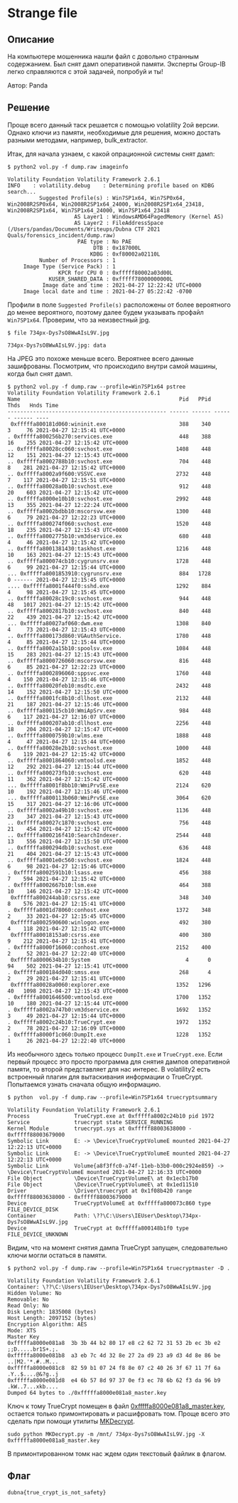# Strange file
## Описание


На компьютере мошенника нашли файл с довольно странным содержанием. 
Был снят дамп оперативной памяти.
Эксперты Group-IB легко справляются с этой задачей, попробуй и ты!

Автор: Panda

## Решение

Проще всего данный таск решается с помощью volatility 2ой версии. Однако ключи из памяти, необходимые для решения, можно достать разными методами, например, bulk_extractor.

Итак, для начала узнаем, с какой опрационной системы снят дамп: 
```
$ python2 vol.py -f dump.raw imageinfo

Volatility Foundation Volatility Framework 2.6.1
INFO    : volatility.debug    : Determining profile based on KDBG search...
          Suggested Profile(s) : Win7SP1x64, Win7SP0x64, Win2008R2SP0x64, Win2008R2SP1x64_24000, Win2008R2SP1x64_23418, Win2008R2SP1x64, Win7SP1x64_24000, Win7SP1x64_23418
                     AS Layer1 : WindowsAMD64PagedMemory (Kernel AS)
                     AS Layer2 : FileAddressSpace (/Users/pandas/Documents/Writeups/Dubna CTF 2021 Quals/forensics_incident/dump.raw)
                      PAE type : No PAE
                           DTB : 0x187000L
                          KDBG : 0xf80002a02110L
          Number of Processors : 1
     Image Type (Service Pack) : 1
                KPCR for CPU 0 : 0xfffff80002a03d00L
             KUSER_SHARED_DATA : 0xfffff78000000000L
           Image date and time : 2021-04-27 12:22:42 UTC+0000
     Image local date and time : 2021-04-27 05:22:42 -0700
```

Профили в поле `Suggested Profile(s)` расположены от более вероятного до менее вероятного, поэтому далее будем указывать профайл `Win7SP1x64`. Проверим, что за неизвестный jpg.

```
$ file 734px-Dys7sO8WwAIsL9V.jpg                                                                                   

734px-Dys7sO8WwAIsL9V.jpg: data
```

На JPEG это похоже меньше всего. Вероятнее всего данные зашифрованы. Посмотрим, что происходило внутри самой машины, когда был снят дамп.

```
$ python2 vol.py -f dump.raw --profile=Win7SP1x64 pstree             
Volatility Foundation Volatility Framework 2.6.1
Name                                                  Pid   PPid   Thds   Hnds Time
-------------------------------------------------- ------ ------ ------ ------ ----
 0xfffffa800181d060:wininit.exe                       388    340      3     76 2021-04-27 12:15:41 UTC+0000
. 0xfffffa800256b270:services.exe                     448    388     16    255 2021-04-27 12:15:42 UTC+0000
.. 0xfffffa80028cc060:svchost.exe                    1408    448     12    151 2021-04-27 12:15:43 UTC+0000
.. 0xfffffa8002788b10:svchost.exe                     704    448      8    281 2021-04-27 12:15:42 UTC+0000
.. 0xfffffa8002a9f600:VSSVC.exe                      2732    448      7    117 2021-04-27 12:15:51 UTC+0000
.. 0xfffffa80028a0b10:svchost.exe                     912    448     20    603 2021-04-27 12:15:42 UTC+0000
.. 0xfffffa8000e10b10:svchost.exe                    2992    448     13    355 2021-04-27 12:22:24 UTC+0000
.. 0xfffffa8002bdbb10:mscorsvw.exe                   1300    448      6     79 2021-04-27 12:22:23 UTC+0000
.. 0xfffffa800274f060:svchost.exe                    1520    448     18    235 2021-04-27 12:15:43 UTC+0000
.. 0xfffffa8002775b10:vm3dservice.ex                  680    448      4     46 2021-04-27 12:15:42 UTC+0000
.. 0xfffffa8001381430:taskhost.exe                   1216    448     10    163 2021-04-27 12:15:43 UTC+0000
.. 0xfffffa800074cb10:cygrunsrv.exe                  1728    448      6     99 2021-04-27 12:15:44 UTC+0000
... 0xfffffa8001853910:cygrunsrv.exe                  884   1728      0 ------ 2021-04-27 12:15:45 UTC+0000
.... 0xfffffa8001f444f0:sshd.exe                     1292    884      4     98 2021-04-27 12:15:45 UTC+0000
.. 0xfffffa80028c19c0:svchost.exe                     944    448     48   1017 2021-04-27 12:15:42 UTC+0000
.. 0xfffffa8002817b10:svchost.exe                     840    448     22    439 2021-04-27 12:15:42 UTC+0000
... 0xfffffa80027af060:dwm.exe                       1308    840      4     73 2021-04-27 12:15:43 UTC+0000
.. 0xfffffa800173d860:VGAuthService.                 1780    448      4     85 2021-04-27 12:15:44 UTC+0000
.. 0xfffffa8002a15b10:spoolsv.exe                    1084    448     15    283 2021-04-27 12:15:43 UTC+0000
.. 0xfffffa8000726060:mscorsvw.exe                    816    448      6     85 2021-04-27 12:22:23 UTC+0000
.. 0xfffffa8002896060:sppsvc.exe                     1760    448      4    150 2021-04-27 12:15:46 UTC+0000
.. 0xfffffa80020feb10:msdtc.exe                      2432    448     14    152 2021-04-27 12:15:50 UTC+0000
.. 0xfffffa8001fc8b10:dllhost.exe                    2132    448     21    187 2021-04-27 12:15:46 UTC+0000
.. 0xfffffa800115cb10:WmiApSrv.exe                    984    448      6    117 2021-04-27 12:16:07 UTC+0000
.. 0xfffffa800207ab10:dllhost.exe                    2256    448     18    204 2021-04-27 12:15:47 UTC+0000
.. 0xfffffa8000759b10:wlms.exe                       1888    448      4     47 2021-04-27 12:15:44 UTC+0000
.. 0xfffffa80028e2b10:svchost.exe                    1000    448      6    119 2021-04-27 12:15:42 UTC+0000
.. 0xfffffa8001864060:vmtoolsd.exe                   1852    448     12    292 2021-04-27 12:15:44 UTC+0000
.. 0xfffffa800273fb10:svchost.exe                     620    448     11    362 2021-04-27 12:15:42 UTC+0000
... 0xfffffa8001f8bb10:WmiPrvSE.exe                  2124    620     10    192 2021-04-27 12:15:46 UTC+0000
... 0xfffffa800113b060:WmiPrvSE.exe                  3064    620     15    317 2021-04-27 12:16:06 UTC+0000
.. 0xfffffa8002a49b10:svchost.exe                    1136    448     23    347 2021-04-27 12:15:43 UTC+0000
.. 0xfffffa80027c1870:svchost.exe                     756    448     21    454 2021-04-27 12:15:42 UTC+0000
.. 0xfffffa800216f410:SearchIndexer.                 2544    448     13    556 2021-04-27 12:15:50 UTC+0000
.. 0xfffffa800294db10:svchost.exe                     636    448     21    404 2021-04-27 12:15:43 UTC+0000
.. 0xfffffa8001e0c560:svchost.exe                    1824    448      6     98 2021-04-27 12:15:46 UTC+0000
. 0xfffffa8002591b10:lsass.exe                        456    388      7    594 2021-04-27 12:15:42 UTC+0000
. 0xfffffa8002667b10:lsm.exe                          464    388     10    146 2021-04-27 12:15:42 UTC+0000
 0xfffffa800244ab10:csrss.exe                         348    340      8    576 2021-04-27 12:15:41 UTC+0000
. 0xfffffa8001d78060:conhost.exe                     1372    348      2     33 2021-04-27 12:15:45 UTC+0000
 0xfffffa8002590600:winlogon.exe                      492    380      4    118 2021-04-27 12:15:42 UTC+0000
 0xfffffa80018153a0:csrss.exe                         400    380      9    212 2021-04-27 12:15:41 UTC+0000
. 0xfffffa8000f16060:conhost.exe                     2152    400      2     52 2021-04-27 12:22:40 UTC+0000
 0xfffffa8000634b10:System                              4      0     94    502 2021-04-27 12:15:41 UTC+0000
. 0xfffffa800184d040:smss.exe                         268      4      2     29 2021-04-27 12:15:41 UTC+0000
 0xfffffa80028a0060:explorer.exe                     1352   1296     40   1098 2021-04-27 12:15:43 UTC+0000
. 0xfffffa8001646500:vmtoolsd.exe                    1700   1352     10    180 2021-04-27 12:15:44 UTC+0000
. 0xfffffa8002a747b0:vm3dservice.ex                  1692   1352      3     49 2021-04-27 12:15:44 UTC+0000
. 0xfffffa8002c24b10:TrueCrypt.exe                   1972   1352      2     78 2021-04-27 12:16:09 UTC+0000
. 0xfffffa8000f1c060:DumpIt.exe                      1228   1352      1     26 2021-04-27 12:22:40 UTC+0000
```


Из необычного здесь только процесс `DumpIt.exe` и `TrueCrypt.exe`. Если первый процесс это просто программа для снятия дампов оперативной памяти, то второй представляет для нас интерес. В volatility2 есть встроенный плагин для вытаскивания информации о TrueCrypt. Попытаемся узнать сначала общую информацию. 

```
$ python  vol.py -f dump.raw --profile=Win7SP1x64 truecryptsummary

Volatility Foundation Volatility Framework 2.6.1
Process              TrueCrypt.exe at 0xfffffa8002c24b10 pid 1972
Service              truecrypt state SERVICE_RUNNING
Kernel Module        truecrypt.sys at 0xfffff88003638000 - 0xfffff88003679000
Symbolic Link        E: -> \Device\TrueCryptVolumeE mounted 2021-04-27 12:22:13 UTC+0000
Symbolic Link        E: -> \Device\TrueCryptVolumeE mounted 2021-04-27 12:22:13 UTC+0000
Symbolic Link        Volume{a8f3ffc0-a74f-11eb-b3b0-000c2924e859} -> \Device\TrueCryptVolumeE mounted 2021-04-27 12:16:33 UTC+0000
File Object          \Device\TrueCryptVolumeE\ at 0x1ecb17b0
File Object          \Device\TrueCryptVolumeE\ at 0x1ed11510
Driver               \Driver\truecrypt at 0x1f08b420 range 0xfffff88003638000 - 0xfffff88003679000
Device               TrueCryptVolumeE at 0xfffffa800073c860 type FILE_DEVICE_DISK
Container            Path: \??\C:\Users\IEUser\Desktop\734px-Dys7sO8WwAIsL9V.jpg
Device               TrueCrypt at 0xfffffa800148b1f0 type FILE_DEVICE_UNKNOWN
```

Видим, что на момент снятия дампа TrueCrypt запущен, следовательно ключи могли остаться в памяти. 

```
$ python2 vol.py -f dump.raw --profile=Win7SP1x64 truecryptmaster -D .

Volatility Foundation Volatility Framework 2.6.1
Container: \??\C:\Users\IEUser\Desktop\734px-Dys7sO8WwAIsL9V.jpg
Hidden Volume: No
Removable: No
Read Only: No
Disk Length: 1835008 (bytes)
Host Length: 2097152 (bytes)
Encryption Algorithm: AES
Mode: XTS
Master Key
0xfffffa8000e081a8  3b 3b 44 b2 80 17 e8 c2 62 72 31 53 2b ec 3b e2   ;;D.....br1S+.;.
0xfffffa8000e081b8  a3 eb 7c 4d 32 8e 27 2a d9 23 a9 d3 4d 8e 86 be   ..|M2.'*.#..M...
0xfffffa8000e081c8  82 59 b1 07 24 f8 8e 07 c2 40 26 3f 67 11 7f 6a   .Y..$....@&?g..j
0xfffffa8000e081d8  e4 6b 57 8d 97 37 0e f3 ec 78 6b 62 f3 da 96 b9   .kW..7...xkb....
Dumped 64 bytes to ./0xfffffa8000e081a8_master.key
```

Ключ к тому TrueCrypt помещен в файл [0xfffffa8000e081a8_master.key](./0xfffffa8000e081a8_master.key), остается только примонтировать и расшифровать том. Проще всего это сделать при помощи утилиты [MKDecrypt](https://github.com/AmNe5iA/MKDecrypt).

```
sudo python MKDecrypt.py -m /mnt/ 734px-Dys7sO8WwAIsL9V.jpg -X 0xfffffa8000e081a8_master.key
```

В примонтированном томк нас ждем один текстовый файлик в флагом. 

## Флаг 

`dubna{true_crypt_is_not_safety}`